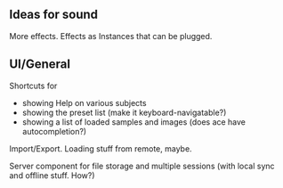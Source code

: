 ## Ideas for sound

More effects. Effects as Instances that can be plugged.

## UI/General

Shortcuts for
* showing Help on various subjects
* showing the preset list (make it keyboard-navigatable?)
* showing a list of loaded samples and images (does ace have autocompletion?)

Import/Export. Loading stuff from remote, maybe.

Server component for file storage and multiple sessions (with local sync and offline stuff. How?)

